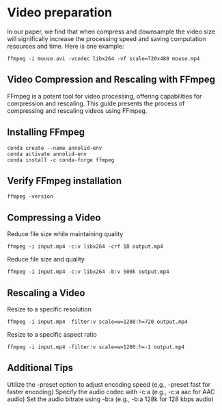 # Video preparation
In our paper, we find that when compress and downsample the video size will significally increase the processing speed and saving computation resources and time. 
Here is one example:
```
ffmpeg -i mouse.avi -vcodec libx264 -vf scale=720x480 mouse.mp4
```
## Video Compression and Rescaling with FFmpeg

FFmpeg is a potent tool for video processing, offering capabilities for compression and rescaling. This guide presents the process of compressing and rescaling videos using FFmpeg.

## Installing FFmpeg

```shell
conda create --name annolid-env
conda activate annolid-env
conda install -c conda-forge ffmpeg

```
## Verify FFmpeg installation

```
ffmpeg -version
```
## Compressing a Video
Reduce file size while maintaining quality
```
ffmpeg -i input.mp4 -c:v libx264 -crf 18 output.mp4
```
Reduce file size and quality

```
ffmpeg -i input.mp4 -c:v libx264 -b:v 500k output.mp4
```
## Rescaling a Video
Resize to a specific resolution
```
ffmpeg -i input.mp4 -filter:v scale=w=1280:h=720 output.mp4
```
Resize to a specific aspect ratio
```
ffmpeg -i input.mp4 -filter:v scale=w=1280:h=-1 output.mp4
```

## Additional Tips
Utilize the -preset option to adjust encoding speed (e.g., -preset fast for faster encoding)
Specify the audio codec with -c:a (e.g., -c:a aac for AAC audio)
Set the audio bitrate using -b:a (e.g., -b:a 128k for 128 kbps audio)